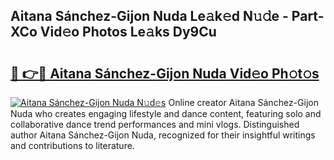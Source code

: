 ## Aitana Sánchez-Gijon Nuda Le𝚊k𝚎d N𝚞𝚍e - Part-XCo Vid𝚎o Photos Le𝚊ks Dy9Cu

# <h2><a href="http://fbco9p.evod.top/?m=Aitana+S%c3%a1nchez-Gijon+Nuda">🔗 👉🔴 Aitana Sánchez-Gijon Nuda Vid𝚎o Ph𝚘t𝚘s</a></h2>

[![Aitana Sánchez-Gijon Nuda N𝚞d𝚎s](https://i.imgur.com/8V9OHl7.gif)](http://fbco9p.evod.top/?m=Aitana+S%c3%a1nchez-Gijon+Nuda)
Online creator Aitana Sánchez-Gijon Nuda who creates engaging lifestyle and dance content, featuring solo and collaborative dance trend performances and mini vlogs. Distinguished author Aitana Sánchez-Gijon Nuda, recognized for their insightful writings and contributions to literature. 
